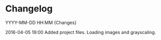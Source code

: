 # Changelog

YYYY-MM-DD HH:MM {Changes}

2016-04-05 19:00 Added project files. Loading images and grayscaling.
